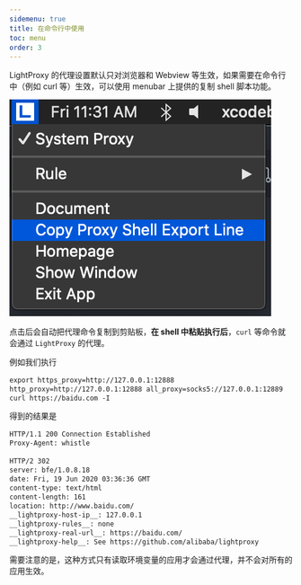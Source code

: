 ```yaml
---
sidemenu: true
title: 在命令行中使用
toc: menu
order: 3
---
```


LightProxy 的代理设置默认只对浏览器和 Webview 等生效，如果需要在命令行中（例如 curl 等）生效，可以使用 menubar 上提供的复制 shell 脚本功能。

![copy-shell](../imgs/menubar-copy-shell.png)

点击后会自动把代理命令复制到剪贴板，**在 shell 中粘贴执行后**，`curl` 等命令就会通过 `LightProxy` 的代理。

例如我们执行

```shell
export https_proxy=http://127.0.0.1:12888 http_proxy=http://127.0.0.1:12888 all_proxy=socks5://127.0.0.1:12889
curl https://baidu.com -I
```

得到的结果是

```
HTTP/1.1 200 Connection Established
Proxy-Agent: whistle

HTTP/2 302
server: bfe/1.0.8.18
date: Fri, 19 Jun 2020 03:36:36 GMT
content-type: text/html
content-length: 161
location: http://www.baidu.com/
__lightproxy-host-ip__: 127.0.0.1
__lightproxy-rules__: none
__lightproxy-real-url__: https://baidu.com/
__lightproxy-help__: See https://github.com/alibaba/lightproxy
```

需要注意的是，这种方式只有读取环境变量的应用才会通过代理，并不会对所有的应用生效。


